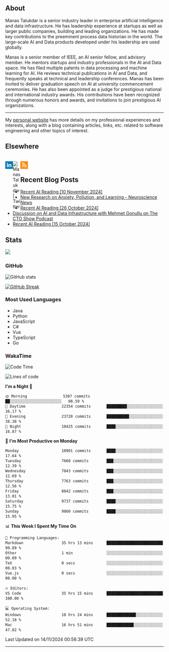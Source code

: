 ## About

Manas Talukdar is a senior industry leader in enterprise artificial intelligence and data infrastructure. He has leadership experience at startups as well as larger public companies, building and leading organizations. He has made key contributions to the preeminent process data historian in the world. The large-scale AI and Data products developed under his leadership are used globally.

Manas is a senior member of IEEE, an AI senior fellow, and advisory member. He mentors startups and industry professionals in the AI and Data space. He has filed multiple patents in data processing and machine learning for AI. He reviews technical publications in AI and Data, and frequently speaks at technical and leadership conferences. Manas has been invited to deliver graduation speech on AI at university commencement ceremonies. He has also been appointed as a judge for prestigious national and international industry awards. His contributions have been recognized through numerous honors and awards, and invitations to join prestigious AI organizations.

---

My [personal website](https://manastalukdar.github.io/) has more details on my professional experiences and interests, along with a blog containing articles, links, etc. related to software engineering and other topics of interest.

## Elsewhere

</br>

<a href="https://www.linkedin.com/in/manastalukdar" target="_blank">
  <img align="left" alt="Manas Talukdar | Linkedin" width="24px" src="https://raw.githubusercontent.com/edent/SuperTinyIcons/master/images/svg/linkedin.svg" />
</a>
<a href="https://www.twitter.com/manastalukdar" target="_blank">
  <img align="left" alt="Manas Talukdar | Twitter" width="24px" src="https://github.com/TheDudeThatCode/TheDudeThatCode/blob/master/Assets/Twitter.svg" />
</a>
<a href="https://manastalukdar.github.io/" target="_blank">
  <img align="left" alt="Manas Talukdar | Website" width="24px" src="https://github.com/edent/SuperTinyIcons/blob/master/images/svg/rss.svg" />
</a>

</br>

## Recent Blog Posts

<!-- BLOG:START -->
- [Recent AI Reading [10 November 2024]](https://manastalukdar.github.io/blog/2024/11/10/recent-ai-reading-10-november-2024/)
- [New Research on Anxiety, Pollution, and Learning - Neuroscience News](https://manastalukdar.github.io/blog/2024/11/02/neuroscience-news-research-anxiety-pollution-learning/)
- [Recent AI Reading [26 October 2024]](https://manastalukdar.github.io/blog/2024/10/26/recent-ai-reading-26-october-2024/)
- [Discussion on AI and Data Infrastructure with Mehmet Gonullu on The CTO Show Podcast](https://manastalukdar.github.io/blog/2024/10/25/ai-data-infrastructure-mehmet-gonullo-the-cto-show-podcast/)
- [Recent AI Reading [15 October 2024]](https://manastalukdar.github.io/blog/2024/10/15/recent-ai-reading-15-october-2024/)
<!-- BLOG:END -->

## Stats

![](https://komarev.com/ghpvc/?username=manastalukdar)

### GitHub

![GitHub stats](https://github-readme-stats.vercel.app/api?username=manastalukdar&show_icons=true&hide_border=true&hide_rank=true&hide_title=true&icon_color=79ff97&text_color=cecac3&bg_color=4d4b4b)

[![GitHub Streak](https://streak-stats.demolab.com?user=manastalukdar&hide_border=true&border_radius=4&date_format=M%20j%5B%2C%20Y%5D&background=4D4B4B)](https://git.io/streak-stats)

### Most Used Languages

- Java
- Python
- JavaScript
- C#
- Vue
- TypeScript
- Go

<!--
![Top Langs](https://github-readme-stats.vercel.app/api/top-langs/?username=manastalukdar&layout=compact&hide_border=true&hide_title=true&icon_color=79ff97&text_color=cecac3&bg_color=4d4b4b)
-->

### WakaTime

<!--START_SECTION:waka-->
![Code Time](http://img.shields.io/badge/Code%20Time-5%2C080%20hrs%2021%20mins-blue)

![Lines of code](https://img.shields.io/badge/From%20Hello%20World%20I%27ve%20Written-16.0%20million%20lines%20of%20code-blue)

**I'm a Night 🦉** 

```text
🌞 Morning                5307 commits        ██░░░░░░░░░░░░░░░░░░░░░░░   08.59 % 
🌆 Daytime                22354 commits       █████████░░░░░░░░░░░░░░░░   36.17 % 
🌃 Evening                23720 commits       ██████████░░░░░░░░░░░░░░░   38.38 % 
🌙 Night                  10425 commits       ████░░░░░░░░░░░░░░░░░░░░░   16.87 % 
```
📅 **I'm Most Productive on Monday** 

```text
Monday                   10901 commits       ████░░░░░░░░░░░░░░░░░░░░░   17.64 % 
Tuesday                  7660 commits        ███░░░░░░░░░░░░░░░░░░░░░░   12.39 % 
Wednesday                7843 commits        ███░░░░░░░░░░░░░░░░░░░░░░   12.69 % 
Thursday                 7763 commits        ███░░░░░░░░░░░░░░░░░░░░░░   12.56 % 
Friday                   8042 commits        ███░░░░░░░░░░░░░░░░░░░░░░   13.01 % 
Saturday                 9737 commits        ████░░░░░░░░░░░░░░░░░░░░░   15.75 % 
Sunday                   9860 commits        ████░░░░░░░░░░░░░░░░░░░░░   15.95 % 
```


📊 **This Week I Spent My Time On** 

```text
💬 Programming Languages: 
Markdown                 35 hrs 13 mins      █████████████████████████   99.89 % 
Other                    1 min               ░░░░░░░░░░░░░░░░░░░░░░░░░   00.09 % 
TeX                      0 secs              ░░░░░░░░░░░░░░░░░░░░░░░░░   00.03 % 
Vue.js                   0 secs              ░░░░░░░░░░░░░░░░░░░░░░░░░   00.00 % 

🔥 Editors: 
VS Code                  35 hrs 15 mins      █████████████████████████   100.00 % 

💻 Operating System: 
Windows                  18 hrs 24 mins      █████████████░░░░░░░░░░░░   52.18 % 
Mac                      16 hrs 51 mins      ████████████░░░░░░░░░░░░░   47.82 % 
```


 Last Updated on 14/11/2024 00:56:39 UTC
<!--END_SECTION:waka-->

---

<!--

**manastalukdar/manastalukdar** is a ✨ _special_ ✨ repository because its `README.md` (this file) appears on your GitHub profile.

Here are some ideas to get you started:

- 🔭 I’m currently working on ...
- 🌱 I’m currently learning ...
- 👯 I’m looking to collaborate on ...
- 🤔 I’m looking for help with ...
- 💬 Ask me about ...
- 📫 How to reach me: ...
- 😄 Pronouns: ...
- ⚡ Fun fact: ...
-->
